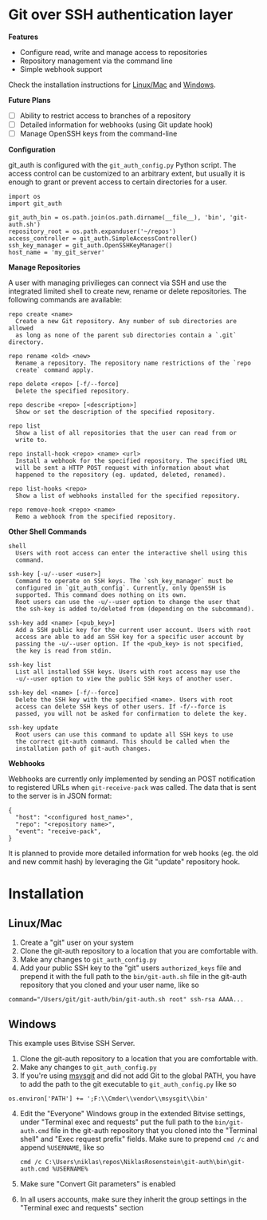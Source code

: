 # Git over SSH authentication layer

__Features__

- Configure read, write and manage access to repositories
- Repository management via the command line
- Simple webhook support

Check the installation instructions for [Linux/Mac](#linuxmac) and
[Windows](#windows).

__Future Plans__

- [ ] Ability to restrict access to branches of a repository
- [ ] Detailed information for webhooks (using Git update hook)
- [ ] Manage OpenSSH keys from the command-line

__Configuration__

git_auth is configured with the `git_auth_config.py` Python script. The
access control can be customized to an arbitrary extent, but usually it
is enough to grant or prevent access to certain directories for a user.

    import os
    import git_auth

    git_auth_bin = os.path.join(os.path.dirname(__file__), 'bin', 'git-auth.sh')
    repository_root = os.path.expanduser('~/repos')
    access_controller = git_auth.SimpleAccessController()
    ssh_key_manager = git_auth.OpenSSHKeyManager()
    host_name = 'my_git_server'

__Manage Repositories__

A user with managing privilieges can connect via SSH and use the integrated
limited shell to create new, rename or delete repositories. The following
commands are available:

    repo create <name>
      Create a new Git repository. Any number of sub directories are allowed
      as long as none of the parent sub directories contain a `.git` directory.

    repo rename <old> <new>
      Rename a repository. The repository name restrictions of the `repo
      create` command apply.

    repo delete <repo> [-f/--force]
      Delete the specified repository.

    repo describe <repo> [<description>]
      Show or set the description of the specified repository.

    repo list
      Show a list of all repositories that the user can read from or
      write to.

    repo install-hook <repo> <name> <url>
      Install a webhook for the specified repository. The specified URL
      will be sent a HTTP POST request with information about what 
      happened to the repository (eg. updated, deleted, renamed).

    repo list-hooks <repo>
      Show a list of webhooks installed for the specified repository.

    repo remove-hook <repo> <name>
      Remo a webhook from the specified repository.

__Other Shell Commands__

    shell
      Users with root access can enter the interactive shell using this
      command.

    ssh-key [-u/--user <user>]
      Command to operate on SSH keys. The `ssh_key_manager` must be
      configured in `git_auth_config`. Currently, only OpenSSH is
      supported. This command does nothing on its own.
      Root users can use the -u/--user option to change the user that
      the ssh-key is added to/deleted from (depending on the subcommand).

    ssh-key add <name> [<pub_key>]
      Add a SSH public key for the current user account. Users with root
      access are able to add an SSH key for a specific user account by
      passing the -u/--user option. If the <pub_key> is not specified,
      the key is read from stdin.

    ssh-key list
      List all installed SSH keys. Users with root access may use the
      -u/--user option to view the public SSH keys of another user.

    ssh-key del <name> [-f/--force]
      Delete the SSH key with the specified <name>. Users with root
      access can delete SSH keys of other users. If -f/--force is
      passed, you will not be asked for confirmation to delete the key.

    ssh-key update
      Root users can use this command to update all SSH keys to use
      the correct git-auth command. This should be called when the
      installation path of git-auth changes.

__Webhooks__

Webhooks are currently only implemented by sending an POST notification to
registered URLs when `git-receive-pack` was called. The data that is sent to
the server is in JSON format:

    {
      "host": "<configured host_name>",
      "repo": "<repository name>",
      "event": "receive-pack",
    }

It is planned to provide more detailed information for web hooks (eg. the
old and new commit hash) by leveraging the Git "update" repository hook.

# Installation

## Linux/Mac

1. Create a "git" user on your system
2. Clone the git-auth repository to a location that you are comfortable with.
3. Make any changes to `git_auth_config.py`
4. Add your public SSH key to the "git" users `authorized_keys` file and
prepend it with the full path to the `bin/git-auth.sh` file in the git-auth
repository that you cloned and your user name, like so

  ```
  command="/Users/git/git-auth/bin/git-auth.sh root" ssh-rsa AAAA...
  ```

## Windows

This example uses Bitvise SSH Server.

1. Clone the git-auth repository to a location that you are comfortable with.
2. Make any changes to `git_auth_config.py`
3. If you're using [msysgit][] and did not add Git to the global PATH, you
have to add the path to the git executable to `git_auth_config.py` like so

  ```
  os.environ['PATH'] += ';F:\\Cmder\\vendor\\msysgit\\bin'
  ```

4. Edit the "Everyone" Windows group in the extended Bitvise settings, under
"Terminal exec and requests" put the full path to the `bin/git-auth.cmd`
file in the git-auth repository that you cloned into the "Terminal shell"
and "Exec request prefix" fields. Make sure to prepend `cmd /c` and append
`%USERNAME`, like so

    ```
    cmd /c C:\Users\niklas\repos\NiklasRosenstein\git-auth\bin\git-auth.cmd %USERNAME%
    ```

5. Make sure "Convert Git parameters" is enabled
6. In all users accounts, make sure they inherit the group settings in the
"Terminal exec and requests" section


[msysgit]: https://git-for-windows.github.io/
